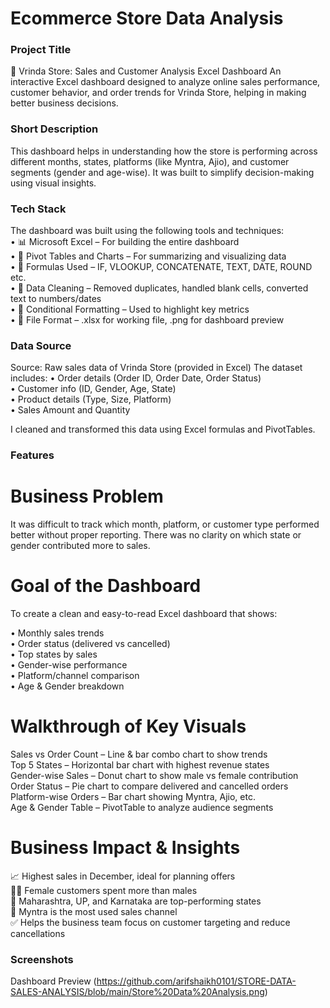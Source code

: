 # Ecommerce Store Data Analysis

### Project Title 
🛒 Vrinda Store: Sales and Customer Analysis Excel Dashboard
An interactive Excel dashboard designed to analyze online sales performance, customer behavior, and order trends for Vrinda Store, helping in making better business decisions.

### Short Description 
This dashboard helps in understanding how the store is performing across different months, states, platforms (like Myntra, Ajio), and customer segments (gender and age-wise). It was built to simplify decision-making using visual insights.

### Tech Stack
The dashboard was built using the following tools and techniques:<br>
• 📊 Microsoft Excel – For building the entire dashboard<br>
• 📂 Pivot Tables and Charts – For summarizing and visualizing data<br>
• 🧠 Formulas Used – IF, VLOOKUP, CONCATENATE, TEXT, DATE, ROUND etc.<br>
• 🧹 Data Cleaning – Removed duplicates, handled blank cells, converted text to numbers/dates<br>
• 🎨 Conditional Formatting – Used to highlight key metrics<br>
• 📁 File Format – .xlsx for working file, .png for dashboard preview

### Data Source
Source: Raw sales data of Vrinda Store (provided in Excel)
The dataset includes:
• Order details (Order ID, Order Date, Order Status)<br>
• Customer info (ID, Gender, Age, State)<br>
• Product details (Type, Size, Platform)<br>
• Sales Amount and Quantity<br>

I cleaned and transformed this data using Excel formulas and PivotTables.

### Features
# Business Problem
It was difficult to track which month, platform, or customer type performed better without proper reporting. There was no clarity on which state or gender contributed more to sales.

# Goal of the Dashboard
To create a clean and easy-to-read Excel dashboard that shows:

• Monthly sales trends<br>
• Order status (delivered vs cancelled)<br>
• Top states by sales<br>
• Gender-wise performance<br>
• Platform/channel comparison<br>
• Age & Gender breakdown<br>

# Walkthrough of Key Visuals

Sales vs Order Count – Line & bar combo chart to show trends<br>
Top 5 States – Horizontal bar chart with highest revenue states<br>
Gender-wise Sales – Donut chart to show male vs female contribution<br>
Order Status – Pie chart to compare delivered and cancelled orders<br>
Platform-wise Orders – Bar chart showing Myntra, Ajio, etc.<br>
Age & Gender Table – PivotTable to analyze audience segments<br>

# Business Impact & Insights

📈 Highest sales in December, ideal for planning offers<br>
👩‍🦰 Female customers spent more than males<br>
📍 Maharashtra, UP, and Karnataka are top-performing states<br>
📱 Myntra is the most used sales channel<br>
✅ Helps the business team focus on customer targeting and reduce cancellations<br>

### Screenshots
Dashboard Preview (https://github.com/arifshaikh0101/STORE-DATA-SALES-ANALYSIS/blob/main/Store%20Data%20Analysis.png)
